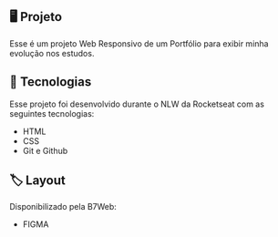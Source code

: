 ## 🖥️ Projeto
Esse é um projeto Web Responsivo de um Portfólio para exibir minha evolução nos estudos.

## 🚀 Tecnologias 
Esse projeto foi desenvolvido durante o NLW da Rocketseat com as seguintes tecnologias:

- HTML
- CSS
- Git e Github

## 🏷️ Layout
Disponibilizado pela B7Web:

- FIGMA